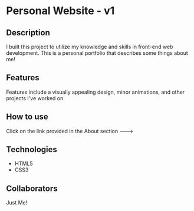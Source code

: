 # Personal Website - v1

## Description
I built this project to utilize my knowledge and skills in front-end web development.
This is a personal portfolio that describes some things about me!

## Features
Features include a visually appealing design, minor animations, and other projects I've worked on.

## How to use
Click on the link provided in the About section --->

## Technologies
- HTML5
- CSS3

## Collaborators
Just Me!
